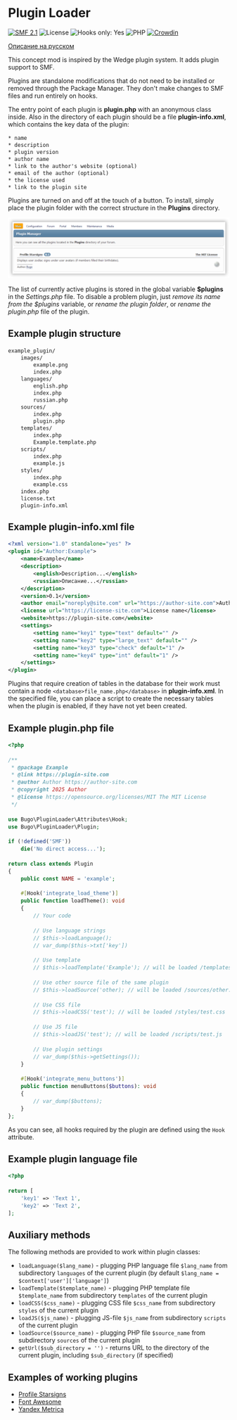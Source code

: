 # Plugin Loader

[![SMF 2.1](https://img.shields.io/badge/SMF-2.1-ed6033.svg?style=flat)](https://github.com/SimpleMachines/SMF2.1)
![License](https://img.shields.io/github/license/dragomano/plugin-loader)
![Hooks only: Yes](https://img.shields.io/badge/Hooks%20only-YES-blue)
![PHP](https://img.shields.io/badge/PHP-^8.0-blue.svg?style=flat)
[![Crowdin](https://badges.crowdin.net/plugin-loader/localized.svg)](https://crowdin.com/project/plugin-loader)

[Описание на русском](README.ru.md)

This concept mod is inspired by the Wedge plugin system. It adds plugin support to SMF.

Plugins are standalone modifications that do not need to be installed or removed through the Package Manager. They don't make changes to SMF files and run entirely on hooks.

The entry point of each plugin is **plugin.php** with an anonymous class inside. Also in the directory of each plugin should be a file **plugin-info.xml**, which contains the key data of the plugin:

    * name
    * description
    * plugin version
    * author name
    * link to the author's website (optional)
    * email of the author (optional)
    * the license used
    * link to the plugin site

Plugins are turned on and off at the touch of a button. To install, simply place the plugin folder with the correct structure in the **Plugins** directory.

![](preview.png)

The list of currently active plugins is stored in the global variable **$plugins** in the _Settings.php_ file. To disable a problem plugin, just _remove its name from the $plugins_ variable, or _rename the plugin folder_, or _rename the plugin.php_ file of the plugin.

## Example plugin structure

```
example_plugin/
	images/
		example.png
		index.php
	languages/
		english.php
		index.php
		russian.php
	sources/
		index.php
		plugin.php
	templates/
		index.php
		Example.template.php
	scripts/
		index.php
		example.js
	styles/
		index.php
		example.css
	index.php
	license.txt
	plugin-info.xml
```

## Example plugin-info.xml file

```xml
<?xml version="1.0" standalone="yes" ?>
<plugin id="Author:Example">
	<name>Example</name>
	<description>
		<english>Description...</english>
		<russian>Описание...</russian>
	</description>
	<version>0.1</version>
	<author email="noreply@site.com" url="https://author-site.com">Author</author>
	<license url="https://license-site.com">License name</license>
	<website>https://plugin-site.com</website>
	<settings>
		<setting name="key1" type="text" default="" />
		<setting name="key2" type="large_text" default="" />
		<setting name="key3" type="check" default="1" />
		<setting name="key4" type="int" default="1" />
	</settings>
</plugin>
```

Plugins that require creation of tables in the database for their work must contain a node `<database>file_name.php</database>` in **plugin-info.xml**. In the specified file, you can place a script to create the necessary tables when the plugin is enabled, if they have not yet been created.

## Example plugin.php file

```php
<?php

/**
 * @package Example
 * @link https://plugin-site.com
 * @author Author https://author-site.com
 * @copyright 2025 Author
 * @license https://opensource.org/licenses/MIT The MIT License
 */

use Bugo\PluginLoader\Attributes\Hook;
use Bugo\PluginLoader\Plugin;

if (!defined('SMF'))
	die('No direct access...');

return class extends Plugin
{
	public const NAME = 'example';

	#[Hook('integrate_load_theme')]
	public function loadTheme(): void
	{
		// Your code

		// Use language strings
		// $this->loadLanguage();
		// var_dump($this->txt['key'])

		// Use template
		// $this->loadTemplate('Example'); // will be loaded /templates/Example.template.php

		// Use other source file of the same plugin
		// $this->loadSource('other); // will be loaded /sources/other.php

		// Use CSS file
		// $this->loadCSS('test'); // will be loaded /styles/test.css

		// Use JS file
		// $this->loadJS('test'); // will be loaded /scripts/test.js

		// Use plugin settings
		// var_dump($this->getSettings());
	}

	#[Hook('integrate_menu_buttons')]
	public function menuButtons($buttons): void
	{
		// var_dump($buttons);
	}
};

```

As you can see, all hooks required by the plugin are defined using the `Hook` attribute.

## Example plugin language file

```php
<?php

return [
	'key1' => 'Text 1',
	'key2' => 'Text 2',
];

```

## Auxiliary methods

The following methods are provided to work within plugin classes:

- `loadLanguage($lang_name)` - plugging PHP language file `$lang_name` from subdirectory `languages` of the current plugin (by default `$lang_name = $context['user']['language']`)
- `loadTemplate($template_name)` - plugging PHP template file `$template_name` from subdirectory `templates` of the current plugin
- `loadCSS($css_name)` - plugging CSS file `$css_name` from subdirectory `styles` of the current plugin
- `loadJS($js_name)` - plugging JS-file `$js_name` from subdirectory `scripts` of the current plugin
- `loadSource($source_name)` - plugging PHP file `$source_name` from subdirectory `sources` of the current plugin
- `getUrl($sub_directory = '')` - returns URL to the directory of the current plugin, including `$sub_directory` (if specified)

## Examples of working plugins

- [Profile Starsigns](https://drive.proton.me/urls/8ZX5G1QXSR#WG0Yl99C0NJw)
- [Font Awesome](https://drive.proton.me/urls/ABF7BBDC80#Eo0cVWRbrbxi)
- [Yandex Metrica](https://drive.proton.me/urls/16ZEE2PCKW#UI0yxQoG7BKP)
